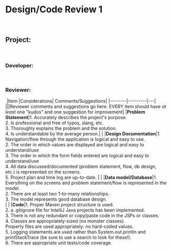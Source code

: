 # Design/Code Review 1
​
## Project:
​
### Developer:
​
### Reviewer:
​
|Item |Considerations| Comments/Suggestions|
|--------|---------|---|
|||Reviewer comments and suggestions go here. EVERY item should have *at least* one "kudos" and one suggestion for improvement|
|**Problem Statement**|1. Accurately describes the project's purpose.<br> 2. Is professional and free of typos, slang, etc.<br> 3. Thoroughly explains the problem and the solution.<br> 4. Is understandable by the average person.| |
|**Design Documentation**|1. Navigation/flow through the application is logical and easy to use. <br>2. The order in which values are displayed are logical and easy to understand/use <br>3. The order in which the form fields entered are logical and easy to understand/use<br>4. All data discussed/documented (problem statement, flow, db design, etc.) is represented on the screens. <br>5. Project plan and time log are up-to-date. | |
|**Data model/Database**|1. Everything on the screens and problem statement/flow is represented in the model. <br> 2. There are at least two 1-to-many relationships.<br> 3. The model represents good database design. <br>| |
|**Code**|1. Proper Maven project structure is used. <br> 2. a .gitignore file for IntelliJ Java projects has been implemented. <br> 3. There is not any redundant or copy/paste code in the JSPs or classes.<br> 4. Classes are appropriately-sized (no monster classes).<br> Property files are used appropriately: no hard-coded values. <br> 5. Logging statements are used rather than System.out.println and printStackTrace (be sure to use a search to look for these!).<br> 6. There are appropriate unit tests/code coverage.  
